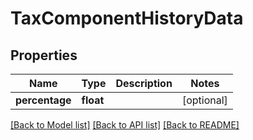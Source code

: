 # TaxComponentHistoryData

## Properties
Name | Type | Description | Notes
------------ | ------------- | ------------- | -------------
**percentage** | **float** |  | [optional] 

[[Back to Model list]](../README.md#documentation-for-models) [[Back to API list]](../README.md#documentation-for-api-endpoints) [[Back to README]](../README.md)

